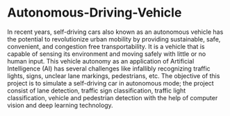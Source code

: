 # Autonomous-Driving-Vehicle
In recent years, self-driving cars also known as an autonomous vehicle has the potential to revolutionize urban mobility by providing sustainable, safe, convenient, and congestion free transportability. It is a vehicle that is capable of sensing its environment and moving safely with little or no human input. This vehicle autonomy as an application of Artificial Intelligence (AI) has several challenges like infallibly recognizing traffic lights, signs, unclear lane markings, pedestrians, etc. The objective of this project is to simulate a self-driving car in autonomous mode; the project consist of lane detection, traffic sign classification, traffic light classification, vehicle and pedestrian detection with the help of computer vision and deep learning technology.
